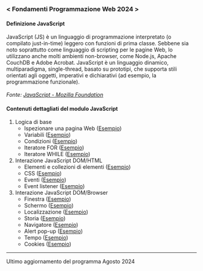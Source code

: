 ### < Fondamenti Programmazione Web 2024 >
#### Definizione JavaScript
JavaScript (JS) è un linguaggio di programmazione interpretato (o compilato just-in-time) leggero con funzioni di prima classe. Sebbene sia noto soprattutto come linguaggio di scripting per le pagine Web, lo utilizzano anche molti ambienti non-browser, come Node.js, Apache CouchDB e Adobe Acrobat. JavaScript è un linguaggio dinamico, multiparadigma, single-thread, basato su prototipi, che supporta stili orientati agli oggetti, imperativi e dichiarativi (ad esempio, la programmazione funzionale).<br><br>
*Fonte: [JavaScript - Mozilla Foundation](https://developer.mozilla.org/en-US/docs/Web/JavaScript)*

#### Contenuti dettagliati del modulo JavaScript
1. Logica di base
   - Ispezionare una pagina Web ([Esempio](https://github.com/zumatt/Fondamenti-Programmazione-Web-24/))
   - Variabili ([Esempio](https://github.com/zumatt/Fondamenti-Programmazione-Web-24/))
   - Condizioni ([Esempio](https://github.com/zumatt/Fondamenti-Programmazione-Web-24/))
   - Iteratore FOR ([Esempio](https://github.com/zumatt/Fondamenti-Programmazione-Web-24/))
   - Iteratore WHILE ([Esempio](https://github.com/zumatt/Fondamenti-Programmazione-Web-24/))
2. Interazione JavaScript DOM/HTML
   - Elementi e collezioni di elementi ([Esempio](https://github.com/zumatt/Fondamenti-Programmazione-Web-24/))
   - CSS ([Esempio](https://github.com/zumatt/Fondamenti-Programmazione-Web-24/))
   - Eventi ([Esempio](https://github.com/zumatt/Fondamenti-Programmazione-Web-24/))
   - Event listener ([Esempio](https://github.com/zumatt/Fondamenti-Programmazione-Web-24/))
3. Interazione JavaScript DOM/Browser
   - Finestra ([Esempio](https://github.com/zumatt/Fondamenti-Programmazione-Web-24/))
   - Schermo ([Esempio](https://github.com/zumatt/Fondamenti-Programmazione-Web-24/))
   - Localizzazione ([Esempio](https://github.com/zumatt/Fondamenti-Programmazione-Web-24/))
   - Storia ([Esempio](https://github.com/zumatt/Fondamenti-Programmazione-Web-24/))
   - Navigatore ([Esempio](https://github.com/zumatt/Fondamenti-Programmazione-Web-24/))
   - Alert pop-up ([Esempio](https://github.com/zumatt/Fondamenti-Programmazione-Web-24/))
   - Tempo ([Esempio](https://github.com/zumatt/Fondamenti-Programmazione-Web-24/))
   - Cookies ([Esempio](https://github.com/zumatt/Fondamenti-Programmazione-Web-24/))

---
Ultimo aggiornamento del programma Agosto 2024
